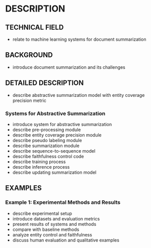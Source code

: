 # DESCRIPTION

## TECHNICAL FIELD

- relate to machine learning systems for document summarization

## BACKGROUND

- introduce document summarization and its challenges

## DETAILED DESCRIPTION

- describe abstractive summarization model with entity coverage precision metric

### Systems for Abstractive Summarization

- introduce system for abstractive summarization
- describe pre-processing module
- describe entity coverage precision module
- describe pseudo labeling module
- describe summarization module
- describe sequence-to-sequence model
- describe faithfulness control code
- describe training process
- describe inference process
- describe updating summarization model

## EXAMPLES

### Example 1: Experimental Methods and Results

- describe experimental setup
- introduce datasets and evaluation metrics
- present results of systems and methods
- compare with baseline methods
- analyze entity control and faithfulness
- discuss human evaluation and qualitative examples

